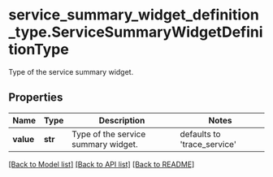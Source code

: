 # service_summary_widget_definition_type.ServiceSummaryWidgetDefinitionType

Type of the service summary widget.
## Properties
Name | Type | Description | Notes
------------ | ------------- | ------------- | -------------
**value** | **str** | Type of the service summary widget. | defaults to 'trace_service'

[[Back to Model list]](README.md#documentation-for-models) [[Back to API list]](README.md#documentation-for-api-endpoints) [[Back to README]](README.md)


